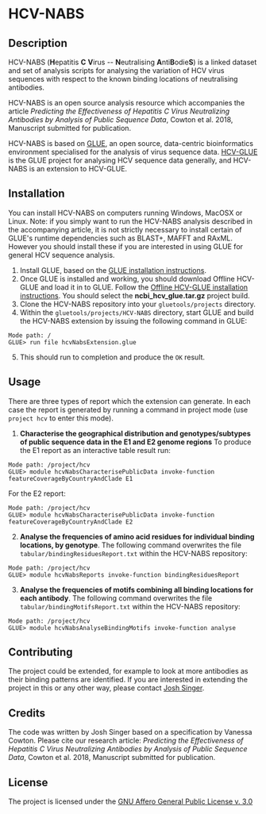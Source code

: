 # HCV-NABS

## Description

HCV-NABS (**H**epatitis **C** **V**irus -- **N**eutralising **A**nti**B**odie**S**) is a linked dataset and set of analysis scripts for analysing the variation of HCV virus sequences with respect to the known binding locations of neutralising antibodies.

HCV-NABS is an open source analysis resource which accompanies the article *Predicting the Effectiveness of Hepatitis C Virus Neutralizing Antibodies by Analysis of Public Sequence Data*, Cowton et al. 2018, Manuscript submitted for publication.

HCV-NABS is based on [GLUE](http://tools.glue.cvr.ac.uk), an open source, data-centric bioinformatics environment specialised for the analysis of virus sequence data. [HCV-GLUE](http://hcv.glue.cvr.ac.uk) is the GLUE project for analysing HCV sequence data generally, and HCV-NABS is an extension to HCV-GLUE.

## Installation

You can install HCV-NABS on computers running Windows, MacOSX or Linux. Note: if you simply want to run the HCV-NABS analysis described in the accompanying article, it is not strictly necessary to install certain of GLUE's runtime dependencies such as BLAST+, MAFFT and RAxML. However you should install these if you are interested in using GLUE for general HCV sequence analysis.
1. Install GLUE, based on the [GLUE installation instructions](http://tools.glue.cvr.ac.uk/#/installation). 
2. Once GLUE is installed and working, you should download Offline HCV-GLUE and load it in to GLUE. Follow the [Offline HCV-GLUE installation instructions](http://hcv.glue.cvr.ac.uk/#/aboutGlueProject). You should select the **ncbi_hcv_glue.tar.gz** project build.
3. Clone the HCV-NABS repository into your `gluetools/projects` directory.
4. Within the `gluetools/projects/HCV-NABS` directory, start GLUE and build the HCV-NABS extension by issuing the following command in GLUE:
```
Mode path: /
GLUE> run file hcvNabsExtension.glue
```
5. This should run to completion and produce the `OK` result.

## Usage

There are three types of report which the extension can generate. In each case the report is generated by running a command in project mode (use `project hcv` to enter this mode).

1. **Characterise the geographical distribution and genotypes/subtypes of public sequence data in the E1 and E2 genome regions**
To produce the E1 report as an interactive table result run:
```
Mode path: /project/hcv
GLUE> module hcvNabsCharacterisePublicData invoke-function featureCoverageByCountryAndClade E1
```
For the E2 report:
```
Mode path: /project/hcv
GLUE> module hcvNabsCharacterisePublicData invoke-function featureCoverageByCountryAndClade E2
```
2. **Analyse the frequencies of amino acid residues for individual binding locations, by genotype**. The following command overwrites the file `tabular/bindingResiduesReport.txt` within the HCV-NABS repository:
```
Mode path: /project/hcv
GLUE> module hcvNabsReports invoke-function bindingResiduesReport
```
3. **Analyse the frequencies of motifs combining all binding locations for each antibody**. 
The following command overwrites the file `tabular/bindingMotifsReport.txt` within the HCV-NABS repository:
```
Mode path: /project/hcv
GLUE> module hcvNabsAnalyseBindingMotifs invoke-function analyse
```

## Contributing

The project could be extended, for example to look at more antibodies as their binding patterns are identified. If you are interested in extending the project in this or any other way, please contact [Josh Singer](mailto:josh.singer@glasgow.ac.uk). 

## Credits

The code was written by Josh Singer based on a specification by Vanessa Cowton. Please cite our research article: *Predicting the Effectiveness of Hepatitis C Virus Neutralizing Antibodies by Analysis of Public Sequence Data*, Cowton et al. 2018, Manuscript submitted for publication.

## License

The project is licensed under the [GNU Affero General Public License v. 3.0](https://www.gnu.org/licenses/agpl-3.0.en.html)